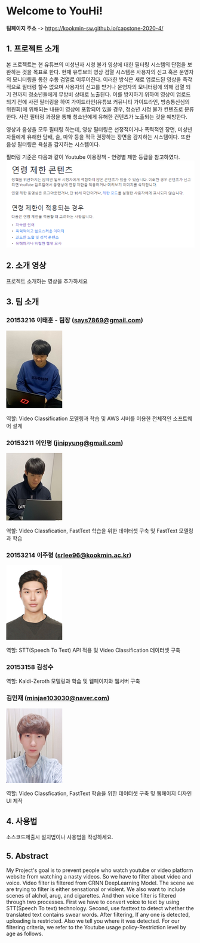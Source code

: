 # Welcome to YouHi! 


**팀페이지 주소** -> https://kookmin-sw.github.io/capstone-2020-4/


## 1. 프로젝트 소개

본 프로젝트는 현 유튜브의 미성년자 시청 불가 영상에 대한 필터링 시스템의 단점을 보완하는 것을 목표로 한다. 현재 유튜브의 영상 검열 시스템은 사용자의 신고 혹은 운영자의 모니터링을 통한 수동 검열로 이루어진다. 이러한 방식은 새로 업로드된 영상을 즉각적으로 필터링 할수 없으며 사용자의 신고를 받거나 운영자의 모니터링에 의해 검열 되기 전까지 청소년들에게 무방비 상태로 노출된다. 이를 방지하기 위하여 영상이 업로드되기 전에 사전 필터링을 하여 가이드라인(유튜브 커뮤니티 가이드라인, 방송통신심의위원회)에 위배되는 내용이 영상에 포함되어 있을 경우, 청소년 시청 불가 컨텐츠로 분류한다. 사전 필터링 과정을 통해 청소년에게 유해한 컨텐츠가 노출되는 것을 예방한다.  

영상과 음성을 모두 필터링 하는데, 영상 필터링은 선정적이거나 폭력적인 장면, 미성년자들에게 유해한 담배, 술, 마약 등을 적극 권장하는 장면을 감지하는 시스템이다. 또한 음성 필터링은 욕설을 감지하는 시스템이다.

필터링 기준은 다음과 같이 Youtube 이용정책 - 연령별 제한 등급을 참고하였다.
<img src="/doc/img/guide_line.png">
## 2. 소개 영상

프로젝트 소개하는 영상을 추가하세요

## 3. 팀 소개

   ### 20153216 이태훈 - 팀장 (says7869@gmail.com)  

   <img src="/doc/img/Lee_Tae_Hoon.jpg">

   역할: Video Classification 모델링과 학습 및 AWS 서버를 이용한 전체적인 소프트웨어 설계

   ### 20153211 이인평 (jinipyung@gmail.com) 

   <img src="/doc/img/Lee_In_Pyeong.jpg">

   역할: Video Classfication, FastText 학습을 위한 데이터셋 구축 및 FastText 모델링과 학습

   ### 20153214 이주형 (srlee96@kookmin.ac.kr) 

   <img src="/doc/img/Lee_Ju_Hyeong.jpg">

   역할: STT(Speech To Text) API 적용 및 Video Classification 데이터셋 구축

   ### 20153158 김성수

   역할: Kaldi-Zeroth 모델링과 학습 및 웹페이지와 웹서버 구축

   ### 김민재 (minjae103030@naver.com)

   <img src="/doc/img/Kim_Min_Jae.jpg">

   역할: Video Classfication, FastText 학습을 위한 데이터셋 구축 및 웹페이지 디자인 UI 제작

## 4. 사용법

소스코드제출시 설치법이나 사용법을 작성하세요.

## 5. Abstract

My Project's goal is to prevent people who watch youtube or video platform website from watching a nasty videos. So we have to filter about video and voice. Video filter is filtered from CRNN DeepLearning Model. The scene we are trying to filter is either sensational or violent. We also want to include scenes of alchol, arug, and cigarettes. And then voice filter  is filtered through two processes. First we have to convert voice to text by using STT(Speech To text) technology. Second, use fasttext to detect whether the translated text contains swear words. After filtering, If any one is detected, uploading is restricted. Also we tell you where it was detected. 
For our filtering criteria, we refer to the Youtube usage policy-Restriction level by age as follows.

